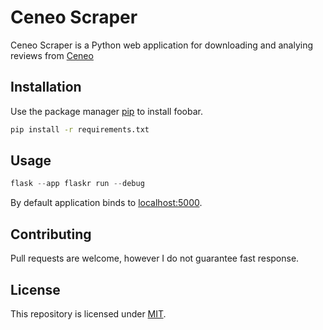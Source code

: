 # Ceneo Scraper

Ceneo Scraper is a Python web application for downloading and analying reviews from [Ceneo](ceneo.pl)

## Installation

Use the package manager [pip](https://pip.pypa.io/en/stable/) to install foobar.

```bash
pip install -r requirements.txt
```

## Usage

```python
flask --app flaskr run --debug
```

By default application binds to [localhost:5000](http://localhost:5000).

## Contributing

Pull requests are welcome, however I do not guarantee fast response. 

## License

This repository is licensed under [MIT](LICENSE).